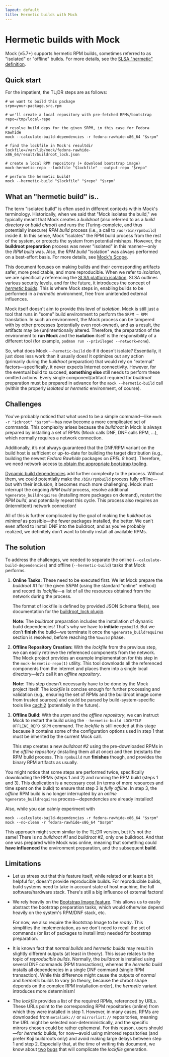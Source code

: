 ```yaml
---
layout: default
title: Hermetic builds with Mock
---
```


Hermetic builds with Mock
=========================

Mock (v5.7+) supports hermetic RPM builds, sometimes referred to as "isolated"
or "offline" builds.  For more details, see the
[SLSA "hermetic" definition][SLSA future].

Quick start
-----------

For the impatient, the TL;DR steps are as follows:

    # we want to build this package
    srpm=your-package.src.rpm

    # we'll create a local repository with pre-fetched RPMs/bootstrap
    repo=/tmp/local-repo

    # resolve build deps for the given SRPM, in this case for Fedora Rawhide
    mock --calculate-build-dependencies -r fedora-rawhide-x86_64 "$srpm"

    # find the lockfile in Mock's resultdir
    lockfile=/var/lib/mock/fedora-rawhide-x86_64/result/buildroot_lock.json

    # create a local RPM repository (+ download bootstrap image)
    mock-hermetic-repo --lockfile "$lockfile" --output-repo "$repo"

    # perform the hermetic build!
    mock --hermetic-build "$lockfile" "$repo" "$srpm"

What an "hermetic build" is..
-----------------------------

The term "isolated build" is often used in different contexts within
Mock's terminology.  Historically, when we said that "Mock isolates the build,"
we typically meant that Mock creates a *buildroot* (also referred to as a *build
directory* or *build chroot*) and runs the (Turing-complete, and thus
potentially insecure) *RPM build* process (i.e., a call to `/usr/bin/rpmbuild`)
inside it.  In this sense, Mock "isolates" the RPM build process from the rest
of the system, or protects the system from potential mishaps.  However, the
**buildroot preparation** process was never "isolated" in this manner—only the
*RPM build* was.  Also, the *RPM build* "isolation" was always performed on a
best-effort basis.  For more details, see [Mock's Scope](index).

This document focuses on making builds and their corresponding artifacts safer,
more predictable, and more reproducible.  When we refer to *isolation*, we are
specifically referencing the [SLSA platform isolation][SLSA].  SLSA outlines
various security levels, and for the future, it introduces the concept of
[*hermetic builds*][SLSA future].  This is where Mock steps in, enabling builds
to be performed in a *hermetic* environment, free from unintended external
influences.

Mock itself doesn't aim to provide this level of *isolation*.  Mock is still
just a tool that runs in "some" build environment to perform the `SRPM → RPM`
translation.  In such an environment, the Mock process can be tampered with by
other processes (potentially even root-owned), and as a result, the artifacts
may be (un)intentionally altered.  Therefore, the preparation of the environment
to **run Mock** and the **isolation** itself is the responsibility of a
different tool (for example, `podman run --privileged --network=none`).

So, what does Mock `--hermetic-build` do if it doesn't isolate?  Essentially, it
just does less work than it usually does!  It optimizes out any action
(primarily during the *buildroot* preparation) that would rely on "external"
factors—specifically, it never expects Internet connectivity.
However, for the eventual build to succeed, **something else** still needs to
perform these omitted actions.  Every single component/artifact required for
*buildroot* preparation must be prepared in advance for the `mock
--hermetic-build` call (within the properly *isolated* or *hermetic*
environment, of course).


Challenges
----------

You've probably noticed that what used to be a simple command—like
`mock -r "$chroot" "$srpm"`—has now become a more complicated set of commands.
This complexity arises because the *buildroot* in Mock is always prepared by
installing a set of RPMs (Mock calls DNF, DNF calls RPM, ...), which normally
requires a network connection.

Additionally, it’s not always guaranteed that the DNF/RPM variant on the build
host is sufficient or up-to-date for building the target distribution (e.g.,
building the newest *Fedora Rawhide* packages on *EPEL 8* host).  Therefore, we
need network access [to obtain the appropriate bootstrap
tooling](Feature-bootstrap).

[Dynamic build dependencies][] add further complexity to the process.  Without
them, we could potentially make the `/bin/rpmbuild` process fully offline—but
with their inclusion, it becomes much more challenging.  Mock must interrupt the
ongoing *RPM build* process, resolve additional `%generate_buildrequires`
(installing more packages on demand), restart the *RPM build*, and potentially
repeat this cycle.  This process also requires an (intermittent) network
connection!

All of this is further complicated by the goal of making the *buildroot* as
*minimal* as possible—the fewer packages installed, the better.  We can’t even
afford to install DNF into the buildroot, and as you've probably realized, we
definitely don’t want to blindly install all available RPMs.


The solution
------------

To address the challenges, we needed to separate the online
(`--calculate-build-dependencies`) and offline (`--hermetic-build`) tasks
that Mock performs.

1. **Online Tasks:** These need to be executed first.  We let Mock prepare the
   *buildroot #1* for the given *SRPM* (using the standard "online" method) and
   record its *lockfile*—a list of all the resources obtained from the network
   during the process.

   The format of lockfile is defined by provided JSON Schema file(s), see
   documentation for the [buildroot_lock plugin](Plugin-BuildrootLock).

   **Note:** The *buildroot* preparation includes the installation of dynamic
   build dependencies!  That's why we have to **initiate** `rpmbuild`.
   But we don’t **finish** the build—we terminate it once the
   `%generate_buildrequires` section is resolved, before reaching the `%build`
   phase.

2. **Offline Repository Creation:** With the *lockfile* from the previous step,
   we can easily retrieve the referenced components from the network.  The Mock
   project provides an example implementation for this step in the
   `mock-hermetic-repo(1)` utility.  This tool downloads all the referenced
   components from the internet and places them into a single local
   directory—let's call it an *offline repository*.

   **Note:** This step doesn't necessarily have to be done by the Mock project
   itself.  The *lockfile* is concise enough for further processing and
   validation (e.g., ensuring the set of RPMs and the buildroot image come from
   trusted sources) and could be parsed by build-system-specific tools like
   [cachi2][] (potentially in the future).

3. **Offline Build:** With the *srpm* and the *offline repository*, we can
   instruct Mock to restart the build using the `--hermetic-build
   LOCKFILE OFFLINE_REPO SRPM` command.  The *lockfile* is still needed at this
   stage because it contains some of the configuration options used in step 1
   that must be inherited by the current Mock call.

   This step creates a new *buildroot #2* using the pre-downloaded RPMs in the
   *offline repository* (installing them all at once) and then (re)starts the
   RPM build process.  This `rpmbuild` run **finishes** though, and provides the
   binary RPM artifacts as usually.

You might notice that some steps are performed twice, specifically downloading
the RPMs (steps 1 and 2) and running the RPM build (steps 1 and 3).  This
duplication is a necessary cost (in terms of more resources and time spent on
the build) to ensure that step 3 is _fully offline_.  In step 3, the *offline*
RPM build is no longer interrupted by an *online* `%generate_buildrequires`
process—dependencies are already installed!

Also, while you can calmly experiment with


    mock --calculate-build-dependencies -r fedora-rawhide-x86_64 "$srpm"
    mock --no-clean -r fedora-rawhide-x86_64 "$srpm"

This approach might seem similar to the TL;DR version, but it's not the same!
There is no *buildroot #1* and *buildroot #2*, only one buildroot.  And that one
was prepared while Mock was online, meaning that something could **have
influenced** the environment preparation, and the subsequent **build**.

Limitations
-----------

- Let us stress out that this feature itself, while related or at least a bit
  helpful for, doesn't provide reproducible builds.  For reproducible builds,
  build systems need to take in account state of host machine, the full
  software/hardware stack.  There's still a big influence of external factors!

- We rely heavily on
  the [Bootstrap Image feature](Feature-container-for-bootstrap).  This allows
  us to easily abstract the bootstrap preparation tasks, which would otherwise
  depend heavily on the system's RPM/DNF stack, etc.

  For now, we also require the Bootstrap Image to be *ready*.  This simplifies
  the implementation, as we don't need to recall the set of commands (or list of
  packages to install into) needed for bootstrap preparation.

- It is known fact that *normal builds* and *hermetic builds* may result in
  slightly different outputs (at least in theory).  This issue relates to the
  topic of *reproducible builds*.  Normally, the *buildroot* is installed using
  several DNF commands (RPM transactions), whereas the *hermetic build* installs
  all dependencies in a single DNF command (single RPM transaction).  While this
  difference might cause the outputs of *normal* and *hermetic* builds to vary
  (in theory, because the chroot shape depends on the complex RPM installation
  order), the *hermetic* variant introduces more determinism!

- The *lockfile* provides a list of the required RPMs, referenced by URLs.
  These URLs point to the corresponding RPM repositories (online) from which
  they were installed in step 1.  However, in many cases, RPMs are downloaded
  from `metalink://` or `mirrorlist://` repositories, meaning the URL might be
  selected non-deterministically, and the specific mirrors chosen could be
  rather ephemeral.  For this reason, users should—for *hermetic* builds, for
  now—avoid using mirrored repositories (and prefer Koji buildroots only) and
  avoid making large delays between step 1 and step 2.  Especially that, at the
  time of writing this document, we know about [two][bug1] [bugs][bug2] that
  will complicate the *lockfile* generation.

[SLSA]: https://slsa.dev/spec/v1.0/requirements
[SLSA future]: https://slsa.dev/spec/v1.0/future-directions
[dynamic build dependencies]: https://github.com/rpm-software-management/mock/issues/1359
[cachi2]: https://github.com/containerbuildsystem/cachi2
[bug1]: https://github.com/rpm-software-management/dnf/issues/2130
[bug2]: https://github.com/rpm-software-management/dnf5/issues/1673
